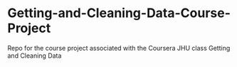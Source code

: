 # Getting-and-Cleaning-Data-Course-Project
Repo for the course project associated with the Coursera JHU class Getting and Cleaning Data
